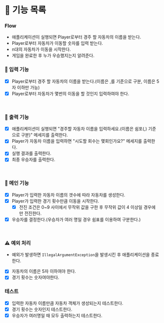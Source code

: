 # 📝 기능 목록

### Flow
  - 애플리케이션이 실행되면 Player로부터 경주 할 자동차의 이름을 받는다.
  - Player로부터 자동차가 이동할 숫자를 입력 받는다.
  - n대의 자동차가 이동을 시작한다.
  - 게임을 완료한 후 누가 우승했지는지 알려준다.


### 🔨 입력 기능
- [x] Player로부터 경주 할 자동차의 이름을 받는다.(이름은 ,를 기준으로 구분, 이름은 5자 이하만 가능)
- [x] Player로부터 자동차가 몇번의 이동을 할 것인지 입력하여야 한다.
 <br>

### 🔨 출력 기능
- [x] 애플리케이션이 실행되면 "경주할 자동차 이름을 입력하세요.(이름은 쉼포(,) 기준으로 구분)" 메세지를 출력한다.
- [x] Player가 자동차 이름을 입력하면 "시도할 회수는 몇회인가요?" 메세지를 출력한다.
- [x] 실행 결과를 출력한다.
- [x] 최종 우승자를 출력한다.
<br>


### 🔨 메인 기능  
- [x] Player가 입력한 자동차 이름의 갯수에 따라 자동차를 생성한다.
- [x] Player가 입력한 경기 횟수만큼 이동을 시작한다.
  - [x] 전진 조건은 0~9 사이에서 무작위 값을 구한 후 무작위 값이 4 이상일 경우에만 전진한다.
- [x] 우승자를 결정한다.(우승자가 여러 명일 경우 쉼표를 이용하여 구분한다.)
<br>

### ⚠️ 예외 처리
- 예외가 발생하면 `IllegalArgumentException`을 발생시킨 후 애플리케이션을 종료한다.
- [x] 자동차의 이름은 5자 이하여야 한다.
- [x] 경기 횟수는 숫자여야한다.

### 테스트
- [x] 입력한 자동차 이름만큼 자동차 객체가 생성되는지 테스트한다.
- [x] 경기 횟수는 숫자인지 테스트한다.
- [x] 우승자가 여러명일 때 모두 출력하는지 테스트한다.
